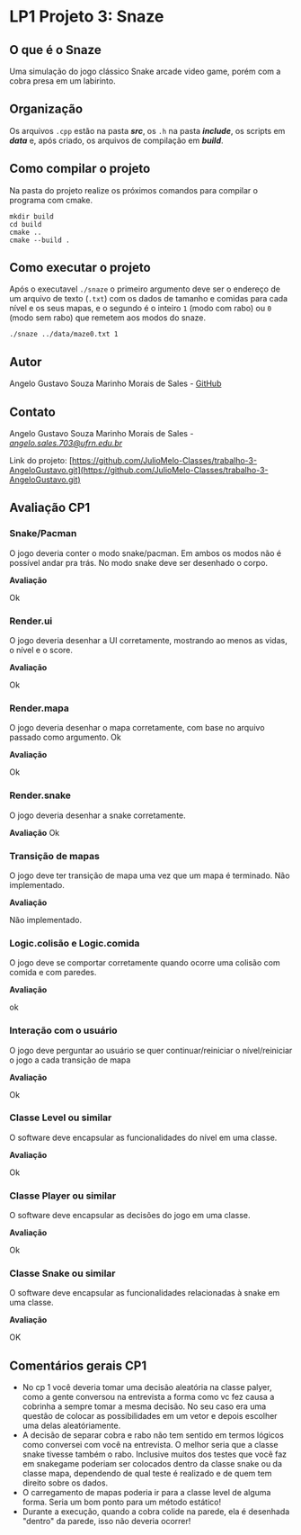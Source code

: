# LP1 Projeto 3: Snaze

## O que é o Snaze
Uma simulação do jogo clássico Snake arcade video game, porém com a cobra presa em um labirinto.

## Organização
Os arquivos ```.cpp``` estão na pasta  **<em>src</em>**, os ```.h``` na pasta **<em>include</em>**, os scripts em **<em>data</em>** e, após criado, os arquivos de compilação em **<em>build</em>**.

## Como compilar o projeto
Na pasta do projeto realize os próximos comandos para compilar o programa com cmake.
```console
mkdir build
cd build
cmake ..
cmake --build .
```

## Como executar o projeto
Após o executavel ```./snaze``` o primeiro argumento deve ser o endereço de um arquivo de texto (```.txt```) com os dados de tamanho e comidas para cada nível e os seus mapas, e o segundo é o inteiro ```1``` (modo com rabo) ou ```0``` (modo sem rabo) que remetem aos modos do snaze.
```console
./snaze ../data/maze0.txt 1
```
## Autor

Angelo Gustavo Souza Marinho Morais de Sales -
[GitHub](https://github.com/AngeloGustavo)

## Contato

Angelo Gustavo Souza Marinho Morais de Sales -
*<angelo.sales.703@ufrn.edu.br>*

Link do projeto: [https://github.com/JulioMelo-Classes/trabalho-3-AngeloGustavo.git](https://github.com/JulioMelo-Classes/trabalho-3-AngeloGustavo.git)

## Avaliação CP1

### Snake/Pacman
O jogo deveria conter o modo snake/pacman. Em ambos os modos não é possível andar pra trás. No modo snake deve ser desenhado o corpo.

**Avaliação**

Ok

### Render.ui
O jogo deveria desenhar a UI corretamente, mostrando ao menos as vidas, o nível e o score.

**Avaliação**

Ok

### Render.mapa
O jogo deveria desenhar o mapa corretamente, com base no arquivo passado como argumento. Ok

**Avaliação**

Ok

### Render.snake
O jogo deveria desenhar a snake corretamente.

**Avaliação**
Ok

### Transição de mapas
O jogo deve ter transição de mapa uma vez que um mapa é terminado. Não implementado.

**Avaliação**

Não implementado.

### Logic.colisão e Logic.comida
O jogo deve se comportar corretamente quando ocorre uma colisão com comida e com paredes.

**Avaliação**

ok

### Interação com o usuário
O jogo deve perguntar ao usuário se quer continuar/reiniciar o nível/reiniciar o jogo a cada transição de mapa

**Avaliação**

Ok

### Classe Level ou similar
O software deve encapsular as funcionalidades do nível em uma classe.

**Avaliação**

Ok

### Classe Player ou similar
O software deve encapsular as decisões do jogo em uma classe.

**Avaliação**

Ok

### Classe Snake ou similar
O software deve encapsular as funcionalidades relacionadas à snake em uma classe. 

**Avaliação**

OK

## Comentários gerais CP1

- No cp 1 você deveria tomar uma decisão aleatória na classe palyer, como a gente conversou na entrevista a forma como vc fez causa a cobrinha a sempre tomar a mesma decisão. No seu caso era uma questão de colocar as possibilidades em um vetor e depois escolher uma delas aleatóriamente.
- A decisão de separar cobra e rabo não tem sentido em termos lógicos como conversei com você na entrevista. O melhor seria que a classe snake tivesse também o rabo. Inclusive muitos dos testes que você faz em snakegame poderiam ser colocados dentro da classe snake ou da classe mapa, dependendo de qual teste é realizado e de quem tem direito sobre os dados.
- O carregamento de mapas poderia ir para a classe level de alguma forma. Seria um bom ponto para um método estático!
- Durante a execução, quando a cobra colide na parede, ela é desenhada "dentro" da parede, isso não deveria ocorrer!